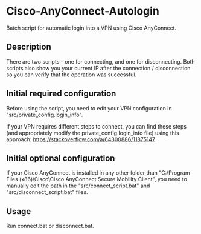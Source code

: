 # Cisco-AnyConnect-Autologin
Batch script for automatic login into a VPN using Cisco AnyConnect.

## Description
There are two scripts - one for connecting, and one for disconnecting.
Both scripts also show you your current IP after the connection / disconnection so you can verify that the operation was successful.

## Initial required configuration
Before using the script, you need to edit your VPN configuration in "src/private_config.login_info".

If your VPN requires different steps to connect, you can find these steps (and appropriately modify the private_config.login_info file) using this approach: https://stackoverflow.com/a/64300886/11875147

## Initial optional configuration
If your Cisco AnyConnect is installed in any other folder than "C:\Program Files (x86)\Cisco\Cisco AnyConnect Secure Mobility Client", you need to manually edit the path in the "src/connect_script.bat" and "src/disconnect_script.bat" files.

## Usage
Run connect.bat or disconnect.bat.
